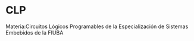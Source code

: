 # CLP
Materia:Circuitos Lógicos Programables de la Especialización de Sistemas Embebidos de la FIUBA

